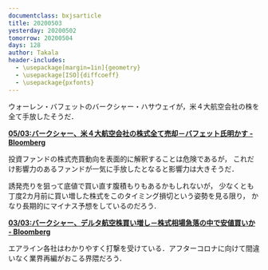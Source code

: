 ```yaml
---
documentclass: bxjsarticle
title: 20200503
yesterday: 20200502
tomorrow: 20200504
days: 128
author: Takala
header-includes:
  - \usepackage[margin=1in]{geometry}
  - \usepackage[ISO]{diffcoeff}
  - \usepackage{pxfonts}
---
```



ウォーレン・バフェットのバークシャー・ハサウェイが，米４大航空会社の株を全て手放したそうだ．


**[05/03:バークシャー、米４大航空会社の株式全て売却－バフェット氏明かす - Bloomberg](https://www.bloomberg.co.jp/news/articles/2020-05-03/Q9QA3JDWLU6901)**


投資ファンドの株式売買動向を表面的に解釈することは危険であるが，
これだけ影響力のあるファンドが一気に手放したとなると影響力は大きそうだ．


誘発売りを狙って底値で買い直す腹積もりもあるかもしれないが，
少なくとも丁度2カ月前に買い増した株式をこのタイミング損切という姿勢を見る限り，
かなり長期的にマイナス予想をしているのだろう．


**[03/03:バークシャー、デルタ航空株買い増し－株式相場急落の中で安値買いか - Bloomberg](https://www.bloomberg.co.jp/news/articles/2020-03-03/Q6LDX1T0G1L701)**



エアライン各社はわかりやすく打撃を受けている．アフターコロナに向けて間違いなく業界再編がおこる界隈だろう．